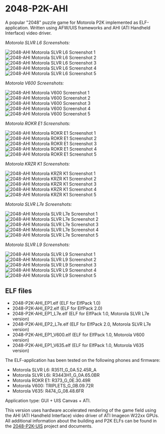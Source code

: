 2048-P2K-AHI
============

A popular "2048" puzzle game for Motorola P2K implemented as ELF-application. Written using AFW/UIS frameworks and AHI (ATI Handheld Interface) video driver.

*Motorola SLVR L6 Screenshots:*

![2048-AHI Motorola SLVR L6 Screenshot 1](../../image/2048-AHI-L6-Screenshot1.png) ![2048-AHI Motorola SLVR L6 Screenshot 2](../../image/2048-AHI-L6-Screenshot2.png) ![2048-AHI Motorola SLVR L6 Screenshot 3](../../image/2048-AHI-L6-Screenshot3.png) ![2048-AHI Motorola SLVR L6 Screenshot 4](../../image/2048-AHI-L6-Screenshot4.png) ![2048-AHI Motorola SLVR L6 Screenshot 5](../../image/2048-AHI-L6-Screenshot5.png)

*Motorola V600 Screenshots:*

![2048-AHI Motorola V600 Screenshot 1](../../image/2048-AHI-V600-Screenshot1.png) ![2048-AHI Motorola V600 Screenshot 2](../../image/2048-AHI-V600-Screenshot2.png) ![2048-AHI Motorola V600 Screenshot 3](../../image/2048-AHI-V600-Screenshot3.png) ![2048-AHI Motorola V600 Screenshot 4](../../image/2048-AHI-V600-Screenshot4.png) ![2048-AHI Motorola V600 Screenshot 5](../../image/2048-AHI-V600-Screenshot5.png)

*Motorola ROKR E1 Screenshots:*

![2048-AHI Motorola ROKR E1 Screenshot 1](../../image/2048-AHI-E1-Screenshot1.png) ![2048-AHI Motorola ROKR E1 Screenshot 2](../../image/2048-AHI-E1-Screenshot2.png) ![2048-AHI Motorola ROKR E1 Screenshot 3](../../image/2048-AHI-E1-Screenshot3.png) ![2048-AHI Motorola ROKR E1 Screenshot 4](../../image/2048-AHI-E1-Screenshot4.png) ![2048-AHI Motorola ROKR E1 Screenshot 5](../../image/2048-AHI-E1-Screenshot5.png)

*Motorola KRZR K1 Screenshots:*

![2048-AHI Motorola KRZR K1 Screenshot 1](../../image/2048-AHI-K1-Screenshot1.png) ![2048-AHI Motorola KRZR K1 Screenshot 2](../../image/2048-AHI-K1-Screenshot2.png) ![2048-AHI Motorola KRZR K1 Screenshot 3](../../image/2048-AHI-K1-Screenshot3.png) ![2048-AHI Motorola KRZR K1 Screenshot 4](../../image/2048-AHI-K1-Screenshot4.png) ![2048-AHI Motorola KRZR K1 Screenshot 5](../../image/2048-AHI-K1-Screenshot5.png)

*Motorola SLVR L7e Screenshots:*

![2048-AHI Motorola SLVR L7e Screenshot 1](../../image/2048-AHI-L7e-Screenshot1.png) ![2048-AHI Motorola SLVR L7e Screenshot 2](../../image/2048-AHI-L7e-Screenshot2.png) ![2048-AHI Motorola SLVR L7e Screenshot 3](../../image/2048-AHI-L7e-Screenshot3.png) ![2048-AHI Motorola SLVR L7e Screenshot 4](../../image/2048-AHI-L7e-Screenshot4.png) ![2048-AHI Motorola SLVR L7e Screenshot 5](../../image/2048-AHI-L7e-Screenshot5.png)

*Motorola SLVR L9 Screenshots:*

![2048-AHI Motorola SLVR L9 Screenshot 1](../../image/2048-AHI-L9-Screenshot1.png) ![2048-AHI Motorola SLVR L9 Screenshot 2](../../image/2048-AHI-L9-Screenshot2.png) ![2048-AHI Motorola SLVR L9 Screenshot 3](../../image/2048-AHI-L9-Screenshot3.png) ![2048-AHI Motorola SLVR L9 Screenshot 4](../../image/2048-AHI-L9-Screenshot4.png) ![2048-AHI Motorola SLVR L9 Screenshot 5](../../image/2048-AHI-L9-Screenshot5.png)

## ELF files

* 2048-P2K-AHI_EP1.elf (ELF for ElfPack 1.0)
* 2048-P2K-AHI_EP2.elf (ELF for ElfPack 2.0)
* 2048-P2K-AHI_EP1_L7e.elf (ELF for ElfPack 1.0, Motorola SLVR L7e version)
* 2048-P2K-AHI_EP2_L7e.elf (ELF for ElfPack 2.0, Motorola SLVR L7e version)
* 2048-P2K-AHI_EP1_V600.elf (ELF for ElfPack 1.0, Motorola V600 version)
* 2048-P2K-AHI_EP1_V635.elf (ELF for ElfPack 1.0, Motorola V635 version)

The ELF-application has been tested on the following phones and firmware:

* Motorola SLVR L6: R3511_G_0A.52.45R_A
* Motorola SLVR L6i: R3443H1_G_0A.65.0BR
* Motorola ROKR E1: R373_G_0E.30.49R
* Motorola V600: TRIPLETS_G_0B.09.72R
* Motorola V635: R474_G_08.48.6FR

Application type: GUI + UIS Canvas + ATI.

This version uses hardware accelerated rendering of the game field using the AHI (ATI Handheld Interface) video driver of ATI Imageon W22xx GPUs. All additional information about the building and P2K ELFs can be found in the [2048-P2K-UIS](../../2048-P2K) project and documents.
